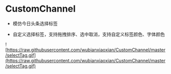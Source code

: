 CustomChannel
=======

* 模仿今日头条选择标签

*  自定义选择标签，支持拖拽排序、选中取消，支持自定义标签颜色、字体颜色


![https://raw.githubusercontent.com/wubianxiaoxian/CustomChannel/master/selectTag.gif](https://raw.githubusercontent.com/wubianxiaoxian/CustomChannel/master/selectTag.gif)